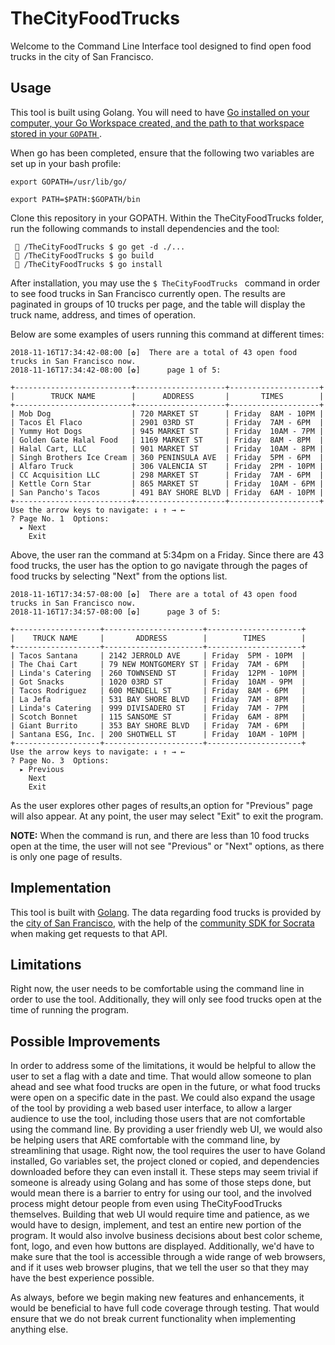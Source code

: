# TheCityFoodTrucks

Welcome to the Command Line Interface tool designed to find open food trucks in the city of San Francisco. 

## Usage

This tool is built using Golang.  You will need to have [Go installed on your computer, your Go Workspace created, and the path to that workspace stored in your ``GOPATH`` ](https://www.callicoder.com/golang-installation-setup-gopath-workspace/). 

When go has been completed, ensure that the following two variables are set up in your bash profile: 

```
export GOPATH=/usr/lib/go/

export PATH=$PATH:$GOPATH/bin
```

Clone this repository in your GOPATH.  Within the TheCityFoodTrucks folder, run the following commands to install dependencies and the tool: 

```
 🍕 /TheCityFoodTrucks $ go get -d ./...
 🍕 /TheCityFoodTrucks $ go build
 🍕 /TheCityFoodTrucks $ go install
```

After installation, you may use the ```$ TheCityFoodTrucks ``` command in order to see food trucks in San Francisco currently open.  The results are paginated in groups of 10 trucks per page, and the table will display the truck name, address, and times of operation.

Below are some examples of users running this command at different times: 


```
2018-11-16T17:34:42-08:00 [✿]  There are a total of 43 open food trucks in San Francisco now.
2018-11-16T17:34:42-08:00 [✿]      page 1 of 5: 

+--------------------------+--------------------+--------------------+
|        TRUCK NAME        |      ADDRESS       |       TIMES        |
+--------------------------+--------------------+--------------------+
| Mob Dog                  | 720 MARKET ST      | Friday  8AM - 10PM |
| Tacos El Flaco           | 2901 03RD ST       | Friday  7AM - 6PM  |
| Yummy Hot Dogs           | 945 MARKET ST      | Friday  10AM - 7PM |
| Golden Gate Halal Food   | 1169 MARKET ST     | Friday  8AM - 8PM  |
| Halal Cart, LLC          | 901 MARKET ST      | Friday  10AM - 8PM |
| Singh Brothers Ice Cream | 360 PENINSULA AVE  | Friday  5PM - 6PM  |
| Alfaro Truck             | 306 VALENCIA ST    | Friday  2PM - 10PM |
| CC Acquisition LLC       | 298 MARKET ST      | Friday  7AM - 6PM  |
| Kettle Corn Star         | 865 MARKET ST      | Friday  10AM - 6PM |
| San Pancho's Tacos       | 491 BAY SHORE BLVD | Friday  6AM - 10PM |
+--------------------------+--------------------+--------------------+
Use the arrow keys to navigate: ↓ ↑ → ← 
? Page No. 1  Options: 
  ▸ Next
    Exit
```
Above, the user ran the command at 5:34pm on a Friday.  Since there are 43 food trucks, the user has the option to go navigate through the pages of food trucks by selecting "Next" from the options list.

```
2018-11-16T17:34:57-08:00 [✿]  There are a total of 43 open food trucks in San Francisco now.
2018-11-16T17:34:57-08:00 [✿]      page 3 of 5: 

+-------------------+----------------------+---------------------+
|    TRUCK NAME     |       ADDRESS        |        TIMES        |
+-------------------+----------------------+---------------------+
| Tacos Santana     | 2142 JERROLD AVE     | Friday  5PM - 10PM  |
| The Chai Cart     | 79 NEW MONTGOMERY ST | Friday  7AM - 6PM   |
| Linda's Catering  | 260 TOWNSEND ST      | Friday  12PM - 10PM |
| Got Snacks        | 1020 03RD ST         | Friday  10AM - 9PM  |
| Tacos Rodriguez   | 600 MENDELL ST       | Friday  8AM - 6PM   |
| La Jefa           | 531 BAY SHORE BLVD   | Friday  7AM - 8PM   |
| Linda's Catering  | 999 DIVISADERO ST    | Friday  7AM - 7PM   |
| Scotch Bonnet     | 115 SANSOME ST       | Friday  6AM - 8PM   |
| Giant Burrito     | 353 BAY SHORE BLVD   | Friday  7AM - 6PM   |
| Santana ESG, Inc. | 200 SHOTWELL ST      | Friday  10AM - 10PM |
+-------------------+----------------------+---------------------+
Use the arrow keys to navigate: ↓ ↑ → ← 
? Page No. 3  Options: 
  ▸ Previous
    Next
    Exit

```
As the user explores other pages of results,an option for "Previous" page will also appear.  At any point, the user may select "Exit" to exit the program.


**NOTE:**
When the command is run, and there are less than 10 food trucks open at the time, the user will not see "Previous" or "Next" options, as there is only one page of results.


## Implementation

This tool is built with [Golang](https://golang.org/).  The data regarding food trucks is provided by the [city of San Francisco](https://data.sfgov.org/Economy-and-Community/Mobile-Food-Schedule/jjew-r69b), with the help of the [community SDK for Socrata](https://github.com/SebastiaanKlippert/go-soda) when making get requests to that API. 


## Limitations

Right now, the user needs to be comfortable using the command line in order to use the tool.  Additionally, they will only see food trucks open at the time of running the program. 

## Possible Improvements

In order to address some of the limitations, it would be helpful to allow the user to set a flag with a date and time.  That would allow someone to plan ahead and see what food trucks are open in the future, or what food trucks were open on a specific date in the past.  We could also expand the usage of the tool by providing a web based user interface, to allow a larger audience to use the tool, including those users that are not comfortable using the command line.  By providing a user friendly web UI, we would also be helping users that ARE comfortable with the command line, by streamlining that usage.  Right now, the tool requires the user to have Goland installed, Go variables set, the project cloned or copied, and dependencies downloaded before they can even install it.  These steps may seem trivial if someone is already using Golang and has some of those steps done, but would mean there is a barrier to entry for using our tool, and the involved process might detour people from even using TheCityFoodTrucks themselves.  Building that web UI would require time and patience, as we would have to design, implement, and test an entire new portion of the program.  It would also involve business decisions about best color scheme, font, logo, and even how buttons are displayed.  Additionally, we'd have to make sure that the tool is accessible through a wide range of web browsers, and if it uses web browser plugins, that we tell the user so that they may have the best experience possible.

As always, before we begin making new features and enhancements, it would be beneficial to have full code coverage through testing.  That would ensure that we do not break current functionality when implementing anything else. 
